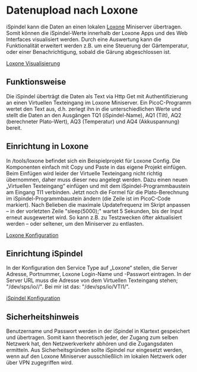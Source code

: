 # Datenupload nach Loxone


iSpindel kann die Daten an einen lokalen [Loxone](http://loxone.com) Miniserver übertragen. Somit können die iSpindel-Werte innerhalb der Loxone Apps und des Web Interfaces visualisiert werden. Durch eine Auswertung kann die Funktionalität erweitert werden z.B. um eine Steuerung der Gärtemperatur, oder einer Benachrichtigung, sobald die Gärung abgeschlossen ist.

[Loxone Visualisierung](/pics/loxone-app-screenshot.png)


## Funktionsweise

Die iSpindel überträgt die Daten als Text via Http Get mit Authentifizierung an einen Virtuellen Texteingang im Loxone Miniserver. Ein PicoC-Programm wertet den Text aus, d.h. zerlegt ihn in die unterschiedlichen Werte und stellt die Daten an den Ausgängen TQ1 (iSpindel-Name), AQ1 (Tilt), AQ2 (berechneter Plato-Wert), AQ3 (Temperatur) und AQ4 (Akkuspannung) bereit.


## Einrichtung in Loxone

In /tools/loxone befindet sich ein Beispielprojekt für Loxone Config. Die Komponenten einfach mit Copy und Paste in das eigene Projekt einfügen. Beim Einfügen wird leider der Virtuelle Texteingang nicht richtig übernommen, daher muss dieser neu angelegt werden. Dazu einen neuen „Virtuellen Texteingang“ einfügen und mit dem iSpindel-Programmbaustein am Eingang TI1 verbinden. Jetzt noch die Formel für die Plato-Berechnung im iSpindel-Programmbaustein ändern (die Zeile ist im PicoC-Code markiert). Nach Belieben die maximale Updatefrequenz im Skript anpassen – in der vorletzten Zeile "sleep(5000);" wartet 5 Sekunden, bis der Input erneut ausgewertet wird. So kann z.B. zu Testzwecken öfter aktualisiert werden – oder seltener, um den Miniserver zu entlasten.

[Loxone Konfiguration](/pics/loxone-Miniserver-configuration.png)


## Einrichtung iSpindel

In der Konfiguration den Service Type auf „Loxone“ stellen, die Server Adresse, Portnummer, Loxone Login-Name und -Passwort eintragen. In der Server URL muss die Adresse von dem Virtuellen Texteingang stehen; "/dev/sps/io/<Bezeichnung des Virtuellen Texteingangs>/". Bei mir ist das: "/dev/sps/io/VTI1/".

[iSpindel Konfiguration](/pics/loxone-iSpindel-configuration.jpg)


## Sicherheitshinweis

Benutzername und Passwort werden in der iSpindel in Klartext gespeichert und übertragen. Somit kann theoretisch jeder, der Zugang zum selben Netzwerk hat, den Netzwerkverkehr abhören und die Zugangsdaten ermitteln. Aus Sicherheitsgründen sollte iSpindel nur eingesetzt werden, wenn auf den Loxone Miniserver ausschließlich im lokalen Netzwerk oder über VPN zugegriffen wird.
